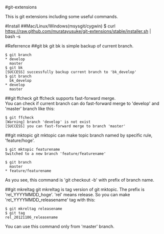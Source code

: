 #git-extensions

This is git extensions including some useful commands.

#Install
##Mac/Linux/Windows(msysgit/cygwin)
    $ curl https://raw.github.com/muratayusuke/git-extensions/stable/installer.sh | bash -s

#Referrence
##git bk
git bk is simple backup of current branch.

    $ git branch
    * develop
      master
    $ git bk
    [SUCCESS] successfully backup current branch to 'bk_develop'
    $ git branch
      bk_develop
    * develop
      master

##git ffcheck
git ffcheck supports fast-forward merge.  
You can check if current branch can do fast-forward merge to 'develop' and 'master' branch like this:

    $ git ffcheck
    [Warning] branch 'develop' is not exist
    [SUCCESS] you can fast-forward merge to branch 'master'

##git mktopic
git mktopic can make topic branch named by specific rule, 'feature/hoge'.  

    $ git mktopic featurename
    Switched to a new branch 'feature/featurename'
    
    $ git branch
      master
    * feature/featurename

As you see, this command is 'git checkout -b' with prefix of branch name.

##git mkreltag
git mkreltag is tag version of git mktopic. The prefix is 'rel_YYYYMMDD_hoge'.
'rel' means release. So you can make 'rel_YYYYMMDD_releasename' tag with this:

    $ git mkreltag releasename
    $ git tag
    rel_20121106_releasename

You can use this command only from 'master' branch.